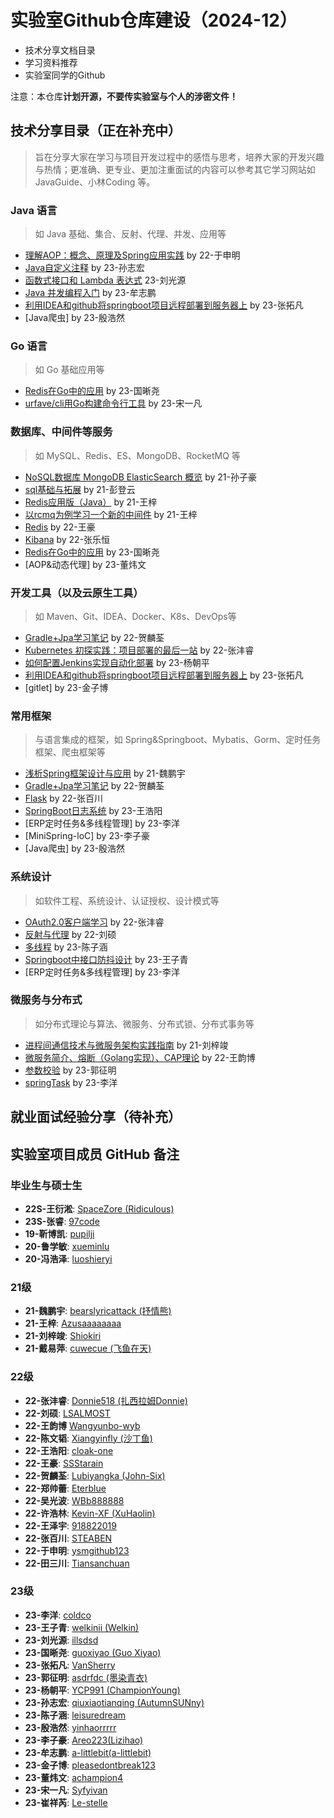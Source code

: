 # 实验室Github仓库建设（2024-12）

- 技术分享文档目录
- 学习资料推荐
- 实验室同学的Github

注意：本仓库**计划开源，不要传实验室与个人的涉密文件！**


## 技术分享目录（正在补充中）

> 旨在分享大家在学习与项目开发过程中的感悟与思考，培养大家的开发兴趣与热情；更准确、更专业、更加注重面试的内容可以参考其它学习网站如 JavaGuide、小林Coding 等。

### Java 语言

> 如 Java 基础、集合、反射、代理、并发、应用等

- [理解AOP：概念、原理及Spring应用实践](https://github.com/Werun-backend/resource/blob/main/%E6%8A%80%E6%9C%AF%E5%88%86%E4%BA%AB/2023%E5%B9%B4%E7%A7%8B%E5%AD%A3/%E4%BA%8E%E7%94%B3%E6%98%8E/AOP.docx) by 22-于申明
- [Java自定义注释](https://github.com/Werun-backend/resource/blob/1783351d739458ae5b00a8303bd1395eb0e9e7dc/%E6%8A%80%E6%9C%AF%E5%88%86%E4%BA%AB/2024%E5%B9%B4%E6%98%A5%E5%AD%A3/%E5%AD%99%E5%BF%97%E5%AE%8F/java%E8%87%AA%E5%AE%9A%E4%B9%89%E6%B3%A8%E8%A7%A3.pdf) by 23-孙志宏
- [函数式接口和 Lambda 表达式](https://github.com/Werun-backend/resource/blob/main/%E6%8A%80%E6%9C%AF%E5%88%86%E4%BA%AB/2024%E5%B9%B4%E7%A7%8B%E5%AD%A3/%E5%88%98%E5%85%89%E6%BA%90/FunctionalInterface.md) 23-刘光源
- [Java 并发编程入门](https://github.com/Werun-backend/resource/blob/main/%E6%8A%80%E6%9C%AF%E5%88%86%E4%BA%AB/2024%E5%B9%B4%E7%A7%8B%E5%AD%A3/%E7%89%9F%E5%BF%97%E9%B9%8F/Java%E5%B9%B6%E5%8F%91%E7%BC%96%E7%A8%8B%E5%85%A5%E9%97%A8.md) by 23-牟志鹏
- [利用IDEA和github将springboot项目远程部署到服务器上](https://github.com/Werun-backend/resource/blob/1783351d739458ae5b00a8303bd1395eb0e9e7dc/%E6%8A%80%E6%9C%AF%E5%88%86%E4%BA%AB/2024%E5%B9%B4%E6%98%A5%E5%AD%A3/%E5%BC%A0%E6%8B%93%E5%87%A1/conference.pdf) by 23-张拓凡
- [Java爬虫] by 23-殷浩然

### Go 语言

> 如 Go 基础应用等

- [Redis在Go中的应用](https://github.com/Werun-backend/resource/blob/main/%E6%8A%80%E6%9C%AF%E5%88%86%E4%BA%AB/2024%E5%B9%B4%E7%A7%8B%E5%AD%A3/%E5%9B%BD%E6%99%B0%E5%B0%A7/redis%E5%9C%A8go%E4%B8%AD%E7%9A%84%E5%BA%94%E7%94%A8.md) by 23-国晰尧
- [urfave/cli用Go构建命令行工具](https://github.com/Werun-backend/resource/blob/main/%E6%8A%80%E6%9C%AF%E5%88%86%E4%BA%AB/2024%E5%B9%B4%E7%A7%8B%E5%AD%A3/%E5%AE%8B%E4%B8%80%E5%87%A1/go-cli%E6%9E%84%E5%BB%BA%E5%91%BD%E4%BB%A4%E8%A1%8C%E5%B7%A5%E5%85%B7.md) by 23-宋一凡

### 数据库、中间件等服务

> 如 MySQL、Redis、ES、MongoDB、RocketMQ 等

- [NoSQL数据库 MongoDB ElasticSearch 概览](https://github.com/Werun-backend/resource/blob/main/%E6%8A%80%E6%9C%AF%E5%88%86%E4%BA%AB/2023%E5%B9%B4%E6%98%A5%E5%AD%A3/%E5%AD%99%E5%AD%90%E8%B1%AA/NoSQL.md) by 21-孙子豪
- [sql基础与拓展](https://github.com/Werun-backend/resource/blob/75b8dbbfabd6d1ba629ab3c4fa19a5c9b894f3f4/%E6%8A%80%E6%9C%AF%E5%88%86%E4%BA%AB/2023%E5%B9%B4%E6%98%A5%E5%AD%A3/%E5%BD%AD%E7%99%BB%E4%BA%91/sql%E5%9F%BA%E7%A1%80%E4%B8%8E%E6%8B%93%E5%B1%95.pptx) by 21-彭登云
- [Redis应用版（Java）](https://github.com/Werun-backend/resource/blob/main/%E6%8A%80%E6%9C%AF%E5%88%86%E4%BA%AB/2023%E5%B9%B4%E6%98%A5%E5%AD%A3/%E7%8E%8B%E6%A2%93/Redis%E5%BA%94%E7%94%A8%E7%89%88.md) by 21-王梓
- [以rcmq为例学习一个新的中间件](https://github.com/Werun-backend/resource/tree/1783351d739458ae5b00a8303bd1395eb0e9e7dc/%E6%8A%80%E6%9C%AF%E5%88%86%E4%BA%AB/2023%E5%B9%B4%E7%A7%8B%E5%AD%A3/%E7%8E%8B%E6%A2%93) by 21-王梓
- [Redis](https://github.com/Werun-backend/resource/blob/1783351d739458ae5b00a8303bd1395eb0e9e7dc/%E6%8A%80%E6%9C%AF%E5%88%86%E4%BA%AB/2023%E5%B9%B4%E7%A7%8B%E5%AD%A3/%E7%8E%8B%E8%B1%AA/%E4%BE%8B%E4%BC%9Aredis.docx) by 22-王豪
- [Kibana](https://github.com/Werun-backend/resource/blob/1783351d739458ae5b00a8303bd1395eb0e9e7dc/%E6%8A%80%E6%9C%AF%E5%88%86%E4%BA%AB/2023%E5%B9%B4%E7%A7%8B%E5%AD%A3/%E5%BC%A0%E4%B9%90%E6%81%92/Kibana.md) by 22-张乐恒
- [Redis在Go中的应用](https://github.com/Werun-backend/resource/blob/main/%E6%8A%80%E6%9C%AF%E5%88%86%E4%BA%AB/2024%E5%B9%B4%E7%A7%8B%E5%AD%A3/%E5%9B%BD%E6%99%B0%E5%B0%A7/redis%E5%9C%A8go%E4%B8%AD%E7%9A%84%E5%BA%94%E7%94%A8.md) by 23-国晰尧
- [AOP&动态代理] by 23-董炜文

### 开发工具（以及云原生工具）

> 如 Maven、Git、IDEA、Docker、K8s、DevOps等

- [Gradle+Jpa学习笔记](https://github.com/Werun-backend/resource/blob/main/%E6%8A%80%E6%9C%AF%E5%88%86%E4%BA%AB/2023%E5%B9%B4%E7%A7%8B%E5%AD%A3/%E8%B4%BA%E9%BA%9F%E8%8D%83/Gradle%2BJpa%E5%AD%A6%E4%B9%A0%E7%AC%94%E8%AE%B0.md) by 22-贺麟荃
- [Kubernetes 初探实践：项目部署的最后一站](https://github.com/Werun-backend/resource/blob/main/%E6%8A%80%E6%9C%AF%E5%88%86%E4%BA%AB/2024%E5%B9%B4%E7%A7%8B%E5%AD%A3/%E5%BC%A0%E6%B2%A3%E7%9D%BF/Kubernetes%20%E5%88%9D%E6%8E%A2%E5%AE%9E%E8%B7%B5%EF%BC%9A%E9%A1%B9%E7%9B%AE%E9%83%A8%E7%BD%B2%E7%9A%84%E6%9C%80%E5%90%8E%E4%B8%80%E7%AB%99.md) by 22-张沣睿
- [如何配置Jenkins实现自动化部署](https://github.com/Werun-backend/resource/blob/1783351d739458ae5b00a8303bd1395eb0e9e7dc/%E6%8A%80%E6%9C%AF%E5%88%86%E4%BA%AB/2024%E5%B9%B4%E6%98%A5%E5%AD%A3/%E6%9D%A8%E6%9C%9D%E5%B9%B3/%E5%A6%82%E4%BD%95%E9%85%8D%E7%BD%AE%20Jenkins%20%E5%AE%9E%E7%8E%B0%E8%87%AA%E5%8A%A8%E9%83%A8%E7%BD%B2.md) by 23-杨朝平
- [利用IDEA和github将springboot项目远程部署到服务器上](https://github.com/Werun-backend/resource/blob/1783351d739458ae5b00a8303bd1395eb0e9e7dc/%E6%8A%80%E6%9C%AF%E5%88%86%E4%BA%AB/2024%E5%B9%B4%E6%98%A5%E5%AD%A3/%E5%BC%A0%E6%8B%93%E5%87%A1/conference.pdf) by 23-张拓凡
- [gitlet] by 23-金子博

### 常用框架

> 与语言集成的框架，如 Spring&Springboot、Mybatis、Gorm、定时任务框架、爬虫框架等

- [浅析Spring框架设计与应用](https://github.com/Werun-backend/resource/blob/main/%E6%8A%80%E6%9C%AF%E5%88%86%E4%BA%AB/2023%E5%B9%B4%E6%98%A5%E5%AD%A3/%E9%AD%8F%E9%B9%8F%E5%AE%87/%E6%B5%85%E6%9E%90Spring%2C%E6%A1%86%E6%9E%B6%E8%AE%BE%E8%AE%A1%E4%B8%8E%E5%BA%94%E7%94%A8.pdf) by 21-魏鹏宇
- [Gradle+Jpa学习笔记](https://github.com/Werun-backend/resource/blob/main/%E6%8A%80%E6%9C%AF%E5%88%86%E4%BA%AB/2023%E5%B9%B4%E7%A7%8B%E5%AD%A3/%E8%B4%BA%E9%BA%9F%E8%8D%83/Gradle%2BJpa%E5%AD%A6%E4%B9%A0%E7%AC%94%E8%AE%B0.md) by 22-贺麟荃
- [Flask](https://github.com/Werun-backend/resource/tree/1783351d739458ae5b00a8303bd1395eb0e9e7dc/%E6%8A%80%E6%9C%AF%E5%88%86%E4%BA%AB/2023%E5%B9%B4%E7%A7%8B%E5%AD%A3/%E5%BC%A0%E7%99%BE%E5%B7%9D) by 22-张百川
- [SpringBoot日志系统](https://github.com/Werun-backend/resource/blob/1783351d739458ae5b00a8303bd1395eb0e9e7dc/%E6%8A%80%E6%9C%AF%E5%88%86%E4%BA%AB/2024%E5%B9%B4%E6%98%A5%E5%AD%A3/%E7%8E%8B%E6%B5%A9%E9%98%B3/SpringBoot%E6%97%A5%E5%BF%97%E7%B3%BB%E7%BB%9F.pdf) by 23-王浩阳
- [ERP定时任务&多线程管理] by 23-李洋
- [MiniSpring-loC] by 23-李子豪
- [Java爬虫] by 23-殷浩然

### 系统设计

> 如软件工程、系统设计、认证授权、设计模式等

- [OAuth2.0客户端学习](https://github.com/Werun-backend/resource/blob/main/%E6%8A%80%E6%9C%AF%E5%88%86%E4%BA%AB/2024%E5%B9%B4%E6%98%A5%E5%AD%A3/%E5%BC%A0%E6%B2%A3%E7%9D%BF/OAuth2.md) by 22-张沣睿
- [反射与代理](https://github.com/Werun-backend/resource/blob/1783351d739458ae5b00a8303bd1395eb0e9e7dc/%E6%8A%80%E6%9C%AF%E5%88%86%E4%BA%AB/2024%E5%B9%B4%E6%98%A5%E5%AD%A3/%E5%88%98%E7%A1%95/%E5%8F%8D%E5%B0%84%E4%B8%8E%E4%BB%A3%E7%90%86.pdf) by 22-刘硕
- [多线程](https://github.com/Werun-backend/resource/blob/1783351d739458ae5b00a8303bd1395eb0e9e7dc/%E6%8A%80%E6%9C%AF%E5%88%86%E4%BA%AB/2024%E5%B9%B4%E6%98%A5%E5%AD%A3/%E9%99%88%E5%AD%90%E6%B6%B5/%E5%A4%9A%E7%BA%BF%E7%A8%8B.pdf) by 23-陈子涵
- [Springboot中接口防抖设计](https://github.com/Werun-backend/resource/blob/main/%E6%8A%80%E6%9C%AF%E5%88%86%E4%BA%AB/2024%E5%B9%B4%E6%98%A5%E5%AD%A3/%E7%8E%8B%E5%AD%90%E9%9D%92/N7-SpringBoot%E6%8E%A5%E5%8F%A3%E9%98%B2%E6%8A%96.pdf) by 23-王子青
- [ERP定时任务&多线程管理] by 23-李洋

### 微服务与分布式

> 如分布式理论与算法、微服务、分布式锁、分布式事务等

- [进程间通信技术与微服务架构实践指南](https://github.com/Werun-backend/resource/blob/main/%E6%8A%80%E6%9C%AF%E5%88%86%E4%BA%AB/2023%E5%B9%B4%E6%98%A5%E5%AD%A3/%E5%88%98%E6%A2%93%E7%AB%A3/notion%E9%93%BE%E6%8E%A5.md) by 21-刘梓竣
- [微服务简介、熔断（Golang实现）、CAP理论](https://github.com/Werun-backend/resource/tree/main/%E6%8A%80%E6%9C%AF%E5%88%86%E4%BA%AB/2024%E5%B9%B4%E7%A7%8B%E5%AD%A3/%E7%8E%8B%E9%9F%B5%E5%8D%9A) by 22-王韵博
- [参数校验](https://github.com/Werun-backend/resource/blob/1783351d739458ae5b00a8303bd1395eb0e9e7dc/%E6%8A%80%E6%9C%AF%E5%88%86%E4%BA%AB/2024%E5%B9%B4%E6%98%A5%E5%AD%A3/%E9%83%AD%E5%BE%81%E6%98%8E/%E5%8F%82%E6%95%B0%E6%A0%A1%E9%AA%8C.md) by 23-郭征明
- [springTask](https://github.com/Werun-backend/resource/blob/1783351d739458ae5b00a8303bd1395eb0e9e7dc/%E6%8A%80%E6%9C%AF%E5%88%86%E4%BA%AB/2024%E5%B9%B4%E6%98%A5%E5%AD%A3/%E6%9D%8E%E6%B4%8B/springTask.pdf) by 23-李洋

## 就业面试经验分享（待补充）


## 实验室项目成员 GitHub 备注

### 毕业生与硕士生

- **22S-王衍淞**: [SpaceZore (Ridiculous)](https://github.com/SpaceZore)
- **23S-张睿**: [97code](https://github.com/97code)
- **19-靳博凯**: [pupilji](https://github.com/pupilji)
- **20-鲁学敏**: [xueminlu](https://github.com/xueminlu)
- **20-冯浩泽**: [luoshieryi](https://github.com/luoshieryi)

### 21级

- **21-魏鹏宇**: [bearslyricattack (抒情熊)](https://github.com/bearslyricattack)
- **21-王梓**: [Azusaaaaaaaa](https://github.com/Azusaaaaaaaa)
- **21-刘梓竣**: [Shiokiri](https://github.com/Shiokiri)
- **21-戴易萍**: [cuwecue (飞鱼在天)](https://github.com/cuwecue)

### 22级

- **22-张沣睿**: [Donnie518 (扎西拉姆Donnie)](https://github.com/Donnie518)
- **22-刘硕**: [LSALMOST](https://github.com/LSALMOST)
- **22-王韵博** [Wangyunbo-wyb](https://github.com/Wangyunbo-wyb)
- **22-陈文韬**: [Xiangyinfly (沙丁鱼)](https://github.com/Xiangyinfly)
- **22-王浩阳**: [cloak-one](https://github.com/cloak-one)
- **22-王豪**: [SSStarain](https://github.com/SSStarain)
- **22-贺麟荃**: [Lubiyangka (John-Six)](https://github.com/Lubiyangka)
- **22-郑帅蕾**: [Eterblue](https://github.com/Eterblue)
- **22-吴光波**: [WBb888888](https://github.com/WBb888888)
- **22-许浩林**: [Kevin-XF (XuHaolin)](https://github.com/Kevin-XF)
- **22-王泽宇**: [918822019](https://github.com/918822019)
- **22-张百川**: [STEABEN](https://github.com/STEABEN)
- **22-于申明**: [ysmgithub123](https://github.com/ysmgithub123)
- **22-田三川**: [Tiansanchuan](https://github.com/Tiansanchuan)

### 23级

- **23-李洋**: [coldco](https://github.com/coldco)
- **23-王子青**: [welkinii (Welkin)](https://github.com/welkinii)
- **23-刘光源**: [illsdsd](https://github.com/illsdsd)
- **23-国晰尧**: [guoxiyao (Guo Xiyao)](https://github.com/guoxiyao)
- **23-张拓凡**: [VanSherry](https://github.com/VanSherry)
- **23-郭征明**: [asdrfdc (墨染青衣)](https://github.com/asdrfdc)
- **23-杨朝平**: [YCP991 (ChampionYoung)](https://github.com/YCP991)
- **23-孙志宏**: [qiuxiaotianqing (AutumnSUNny)](https://github.com/qiuxiaotianqing)
- **23-陈子涵**: [leisuredream](https://github.com/leisuredream)
- **23-殷浩然**: [yinhaorrrrr](https://github.com/yinhaorrrrr)
- **23-李子豪**: [Areo223(Lizihao)](https://github.com/Areo223)
- **23-牟志鹏**: [a-littlebit(a-littlebit)](https://github.com/a-littlebit)
- **23-金子博**: [pleasedontbreak123](https://github.com/pleasedontbreak123)
- **23-董炜文**: [achampion4](https://github.com/achampion4)
- **23-宋一凡**: [Syfyivan](https://github.com/Syfyivan)
- **23-崔祥芮**: [Le-stelle](https://github.com/Le-stelle)


